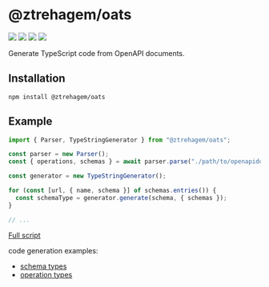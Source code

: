 # @ztrehagem/oats

[![](https://img.shields.io/npm/v/@ztrehagem/oats)](https://www.npmjs.com/package/@ztrehagem/oats)
[![](https://img.shields.io/npm/types/@ztrehagem/oats)]()
[![](https://img.shields.io/librariesio/release/npm/@ztrehagem/oats)]()
[![](https://img.shields.io/github/license/ztrehagem/oats)](./LICENSE)

Generate TypeScript code from OpenAPI documents.

## Installation

```
npm install @ztrehagem/oats
```

## Example

```js
import { Parser, TypeStringGenerator } from "@ztrehagem/oats";

const parser = new Parser();
const { operations, schemas } = await parser.parse("./path/to/openapidoc.yaml");

const generator = new TypeStringGenerator();

for (const [url, { name, schema }] of schemas.entries()) {
  const schemaType = generator.generate(schema, { schemas });
}

// ...
```

[Full script](./example/run.js)

code generation examples:

- [schema types](./example/out/schemas.generated.ts)
- [operation types](./example/out/operations.generated.ts)
